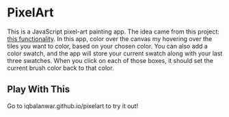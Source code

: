 # PixelArt

This is a JavaScript pixel-art painting app. The idea came from this project: [this functionality](http://ga-wdi-exercises.github.io/pixart_js/). In this app, color over the canvas my hovering over the tiles you want to color, based on your chosen color. You can also add a color swatch, and the app will store your current swatch along with your last three swatches. When you click on each of those boxes, it should set the current brush color back to that color.

## Play With This
Go to iqbalanwar.github.io/pixelart to try it out!
